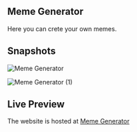 
## Meme Generator

Here you can crete your own memes.

## Snapshots

![Meme Generator](https://user-images.githubusercontent.com/72697074/121910775-2f4b5800-cd40-11eb-9ec9-c8f8a4100014.png)

![Meme Generator (1)](https://user-images.githubusercontent.com/72697074/121910833-3f633780-cd40-11eb-9173-6f2503e834bd.png)

## Live Preview

The website is hosted at [Meme Generator](https://tess-vanta.github.io/Meme-Generator/)
